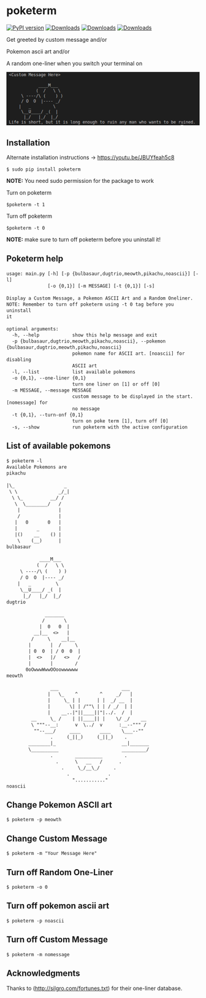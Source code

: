 # poketerm
[![PyPI version](https://badge.fury.io/py/poketerm.svg)](https://badge.fury.io/py/poketerm)
[![Downloads](https://pepy.tech/badge/poketerm)](https://pepy.tech/project/poketerm)
[![Downloads](https://pepy.tech/badge/poketerm/month)](https://pepy.tech/project/poketerm/month)
[![Downloads](https://pepy.tech/badge/poketerm/week)](https://pepy.tech/project/poketerm/week)

Get greeted by custom message and/or

Pokemon ascii art and/or

A random one-liner when you switch your terminal on

![alt text](https://github.com/devarshi16/TerminalWelcome/blob/master/poke.png)

## Installation
Alternate installation instructions -> https://youtu.be/JBUYfeah5c8
```
$ sudo pip install poketerm
```
**NOTE:** You need sudo permission for the package to work

Turn on poketerm
```
$poketerm -t 1
```

Turn off poketerm
```
$poketerm -t 0
```

**NOTE:** make sure to turn off poketerm before you uninstall it!

## Poketerm help
```
usage: main.py [-h] [-p {bulbasaur,dugtrio,meowth,pikachu,noascii}] [-l]
               [-o {0,1}] [-m MESSAGE] [-t {0,1}] [-s]

Display a Custom Message, a Pokemon ASCII Art and a Random Oneliner.
NOTE: Remember to turn off poketerm using -t 0 tag before you uninstall
it

optional arguments:
  -h, --help            show this help message and exit
  -p {bulbasaur,dugtrio,meowth,pikachu,noascii}, --pokemon {bulbasaur,dugtrio,meowth,pikachu,noascii}
                        pokemon name for ASCII art. [noascii] for disabling
                        ASCII art
  -l, --list            list available pokemons
  -o {0,1}, --one-liner {0,1}
                        turn one liner on [1] or off [0]
  -m MESSAGE, --message MESSAGE
                        custom message to be displayed in the start. [nomessage] for
                        no message
  -t {0,1}, --turn-onf {0,1}
                        turn on poke term [1], turn off [0]
  -s, --show            run poketerm with the active configuration
```

## List of available pokemons
```
$ poketerm -l
Available Pokemons are
pikachu

|\_                  _ 
 \ \               _/_|
  \ \_          __/ /
   \  \________/   /
    |              |
    /              |
   |   0       0   |
   |       _       |
   |()    __    () |
    \    (__)      |
bulbasaur
 
            ____M___
           (  /   \ \
     \ ----/\ (    ) )
     / O  O  |---- _/
    |   _         \
     \__U____/ _(  |
      |_/   |_/  |_/
dugtrio

              _______
             /       \
            |  0   0  |
          __|__  <>   | 
         /     \    __|__
        |       |  /     \
        | 0  0  | / 0  0  |
        |  <>   |/   <>   /
        |       |        /
       0oOwwwWwwOOoowwwwww
meowth

                ___                       ___ 
               |   \_    ^        ^     _/   |
               |     \_ | |      | |  _/ __  |
               |       \| | /""\ | | / _/  | |
               |    __..|"||____||"|../.  /  |
         __     \_ /    | ||____|| |    \/ _/    __ 
         \ """--__:      v  \../  v      :__--""" / 
          ""--___/     ____       ____    \___--""
                .     (_||_)     (_||_)    .
        ________|_                        __|_______
        \__________                       _________/
                .        __________        .
                  .      \   __   /      .
                    .     \_/__\_/     .
                      .              .
                        "..........."
noascii
```

## Change Pokemon ASCII art
```
$ poketerm -p meowth
```

## Change Custom Message
```
$ poketerm -m "Your Message Here"
```

## Turn off Random One-Liner
```
$ poketerm -o 0
```

## Turn off pokemon ascii art
```
$ poketerm -p noascii
```

## Turn off Custom Message
```
$ poketerm -m nomessage
```

## Acknowledgments

Thanks to (http://silgro.com/fortunes.txt) for their one-liner database.

